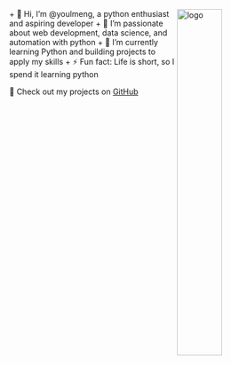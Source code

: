 <img src="https://github-readme-stats.vercel.app/api?username=youlmeng&show_icons=false&theme=Default" alt="logo" align="right" width="40%" />
+ 👋 Hi, I’m @youlmeng, a python enthusiast and aspiring developer  
+ 👀 I’m passionate about web development, data science, and automation with python  
+ 🌱 I’m currently learning Python and building projects to apply my skills  
+ ⚡ Fun fact: Life is short, so I spend it learning python  

🔗 Check out my projects on [GitHub](https://github.com/youlmeng)  
